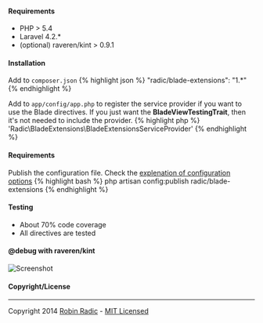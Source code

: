 ---
---

#### Requirements
- PHP > 5.4
- Laravel  4.2.*
- (optional) raveren/kint > 0.9.1


#### Installation
Add to `composer.json`
{% highlight json %}
"radic/blade-extensions": "1.*"
{% endhighlight %}

Add to `app/config/app.php` to register the service provider if you want to use the Blade directives. If you just want the **BladeViewTestingTrait**, then it's not needed to include the provider.
{% highlight php %}
'Radic\BladeExtensions\BladeExtensionsServiceProvider'
{% endhighlight %}


#### Requirements
Publish the configuration file. Check the [explenation of configuration options](api/config_config.html)
{% highlight bash %}
php artisan config:publish radic/blade-extensions
{% endhighlight %}


#### Testing
- About 70% code coverage
- All directives are tested

#### @debug with raveren/kint
![Screenshot](http://raveren.github.com/kint/img/preview.png)


#### Copyright/License
--------------
Copyright 2014 [Robin Radic](https://github.com/RobinRadic) - [MIT Licensed](http://radic.mit-license.org)